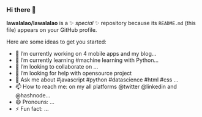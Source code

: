 ### Hi there 👋

[](http://example.com)

**lawalalao/lawalalao** is a ✨ _special_ ✨ repository because its `README.md` (this file) appears on your GitHub profile.

Here are some ideas to get you started:

- 🔭 I’m currently working on 4 mobile apps and my blog...
- 🌱 I’m currently learning #machine learning with Python...
- 👯 I’m looking to collaborate on ...
- 🤔 I’m looking for help with opensource project
- 💬 Ask me about  #javascript #python #datascience #html #css ...
- 📫 How to reach me: on my all platforms @twitter @linkedin and @hashnode...
- 😄 Pronouns: ...
- ⚡ Fun fact: ...

